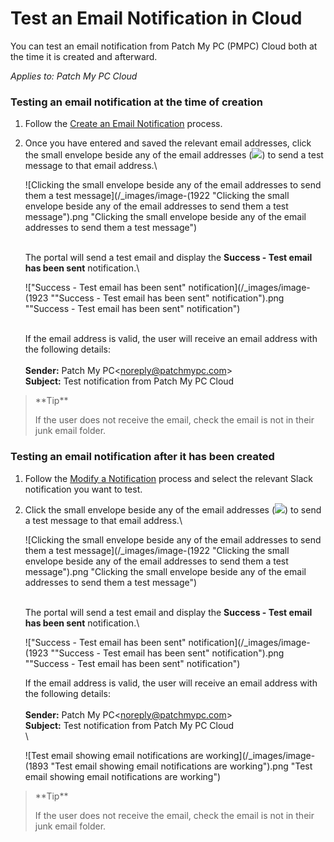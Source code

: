 # Test an Email Notification in Cloud

You can test an email notification from Patch My PC (PMPC) Cloud both at the time it is created and afterward.

_Applies to: Patch My PC Cloud_

### Testing an email notification at the time of creation

1. Follow the [Create an Email Notification](../create-a-cloud-email-notification.md) process.
2.  Once you have entered and saved the relevant email addresses, click the small envelope beside any of the email addresses (![](/_images/image-(1900).png>)) to send a test message to that email address.\


    ![Clicking the small envelope beside any of the email addresses to send them a test message](/_images/image-(1922 "Clicking the small envelope beside any of the email addresses to send them a test message").png "Clicking the small envelope beside any of the email addresses to send them a test message")

    \
    The portal will send a test email and display the **Success - Test email has been sent** notification.\


    !["Success - Test email has been sent" notification](/_images/image-(1923 "\"Success - Test email has been sent\" notification").png "&#x22;Success - Test email has been sent&#x22; notification")

    \
    If the email address is valid, the user will receive an email address with the following details:\
    \
    **Sender:** Patch My PC\<noreply@patchmypc.com>\
    **Subject:** Test notification from Patch My PC Cloud

<blockquote class="wp-block-quote">
<p>**Tip**</p>
<p>If the user does not receive the email, check the email is not in their junk email folder.</p>
</blockquote>

### Testing an email notification after it has been created

1. Follow the [Modify a Notification](../modify-a-cloud-notification.md) process and select the relevant Slack notification you want to test.
2.  Click the small envelope beside any of the email addresses (![](/_images/image-(1900).png>)) to send a test message to that email address.\


    ![Clicking the small envelope beside any of the email addresses to send them a test message](/_images/image-(1922 "Clicking the small envelope beside any of the email addresses to send them a test message").png "Clicking the small envelope beside any of the email addresses to send them a test message")

    \
    The portal will send a test email and display the **Success - Test email has been sent** notification.\


    !["Success - Test email has been sent" notification](/_images/image-(1923 "\"Success - Test email has been sent\" notification").png "&#x22;Success - Test email has been sent&#x22; notification")



    If the email address is valid, the user will receive an email address with the following details:\
    \
    **Sender:** Patch My PC\<noreply@patchmypc.com>\
    **Subject:** Test notification from Patch My PC Cloud\
    \


    ![Test email showing email notifications are working](/_images/image-(1893 "Test email showing email notifications are working").png "Test email showing email notifications are working")

<blockquote class="wp-block-quote">
<p>**Tip**</p>
<p>If the user does not receive the email, check the email is not in their junk email folder.</p>
</blockquote>
